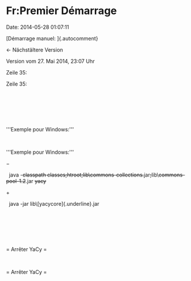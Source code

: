 Fr:Premier Démarrage
====================

Date: 2014-05-28 01:07:11

[Démarrage manuel: ]{.autocomment}

← Nächstältere Version

Version vom 27. Mai 2014, 23:07 Uhr

Zeile 35:

Zeile 35:

 

 

 

<div>

\'\'\'Exemple pour Windows:\'\'\'

</div>

 

<div>

\'\'\'Exemple pour Windows:\'\'\'

</div>

−

<div>

  java -~~classpath
classes;htroot;lib\\commons-collections.~~jar~~;~~lib\\~~commons-pool-1.2~~.jar
~~yacy~~

</div>

\+

<div>

  java -jar lib\\[yacycore]{.underline}.jar

</div>

 

 

 

<div>

= Arrêter YaCy =

</div>

 

<div>

= Arrêter YaCy =

</div>
